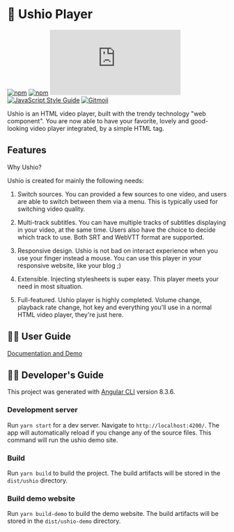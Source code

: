 # 🍭 Ushio Player

[![npm](https://flat.badgen.net/npm/v/ushio)](https://www.npmjs.com/package/ushio)
[![npm](https://flat.badgen.net/npm/dw/ushio)](https://www.npmjs.com/package/ushio)
[![Badgesize](https://flat.badgen.net/badgesize/gzip/rikakomoe/ushio/master/dist/ushio/bundles/ushio.min.js)](https://www.npmjs.com/package/ushio)
[![JavaScript Style Guide](https://flat.badgen.net/badge/code%20style/standard/green)](https://standardjs.com)
[![Gitmoji](https://flat.badgen.net/badge/gitmoji/%F0%9F%98%9C%20%F0%9F%98%8D/FFDD67)](https://gitmoji.carloscuesta.me)

Ushio is an HTML video player, built with the trendy technology "web component".
You are now able to have your favorite, lovely and good-looking video player integrated,
by a simple HTML tag.

## Features

Why Ushio?

Ushio is created for mainly the following needs:

1. Switch sources. You can provided a few sources to one video, and users
are able to switch between them via a menu. This is typically used for
switching video quality.

2. Multi-track subtitles. You can have multiple tracks of subtitles displaying
in your video, at the same time. Users also have the choice to decide which
track to use. Both SRT and WebVTT format are supported.

3. Responsive design. Ushio is not bad on interact experience when you use your
finger instead a mouse. You can use this player in your responsive website,
like your blog ;)

4. Extensible. Injecting stylesheets is super easy. This player meets your need
in most situation.

5. Full-featured. Ushio player is highly completed. Volume change, playback rate
change, hot key and everything you'll use in a normal HTML video player, they're
just here.

## 👷‍♀️ User Guide

[Documentation and Demo](https://ushio.netlify.com)

## 👷‍♂️ Developer's Guide

This project was generated with [Angular CLI](https://github.com/angular/angular-cli) version 8.3.6.

### Development server

Run `yarn start` for a dev server. Navigate to `http://localhost:4200/`. The app will automatically reload if you change any of the source files.
This command will run the ushio demo site.

### Build

Run `yarn build` to build the project. The build artifacts will be stored in the `dist/ushio` directory.

### Build demo website

Run `yarn build-demo` to build the demo website. The build artifacts will be stored in the `dist/ushio-demo` directory.
